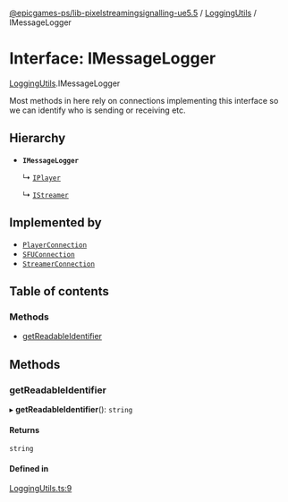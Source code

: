 [@epicgames-ps/lib-pixelstreamingsignalling-ue5.5](../README.md) / [LoggingUtils](../modules/LoggingUtils.md) / IMessageLogger

# Interface: IMessageLogger

[LoggingUtils](../modules/LoggingUtils.md).IMessageLogger

Most methods in here rely on connections implementing this interface so we can identify
who is sending or receiving etc.

## Hierarchy

- **`IMessageLogger`**

  ↳ [`IPlayer`](PlayerRegistry.IPlayer.md)

  ↳ [`IStreamer`](StreamerRegistry.IStreamer.md)

## Implemented by

- [`PlayerConnection`](../classes/PlayerConnection.PlayerConnection.md)
- [`SFUConnection`](../classes/SFUConnection.SFUConnection.md)
- [`StreamerConnection`](../classes/StreamerConnection.StreamerConnection.md)

## Table of contents

### Methods

- [getReadableIdentifier](LoggingUtils.IMessageLogger.md#getreadableidentifier)

## Methods

### getReadableIdentifier

▸ **getReadableIdentifier**(): `string`

#### Returns

`string`

#### Defined in

[LoggingUtils.ts:9](https://github.com/mcottontensor/PixelStreamingInfrastructure/blob/8a78930/Signalling/src/LoggingUtils.ts#L9)
